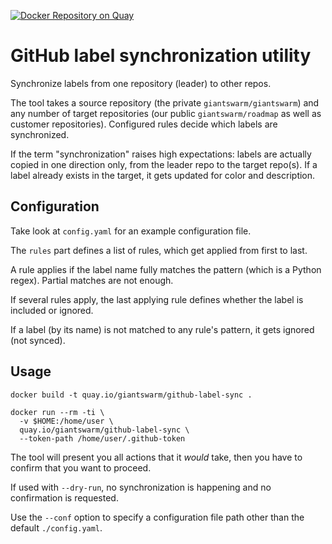 [![Docker Repository on Quay](https://quay.io/repository/giantswarm/github-label-sync/status "Docker Repository on Quay")](https://quay.io/repository/giantswarm/github-label-sync)

# GitHub label synchronization utility

Synchronize labels from one repository (leader) to other repos.

The tool takes a source repository (the private `giantswarm/giantswarm`) and any number of target repositories (our public `giantswarm/roadmap` as well as customer repositories). Configured rules decide which labels are synchronized.

If the term "synchronization" raises high expectations: labels are actually copied in one direction only, from the leader repo to the target repo(s). If a label already exists in the target, it gets updated for color and description.

## Configuration

Take look at `config.yaml` for an example configuration file.

The `rules` part defines a list of rules, which get applied from first to last.

A rule applies if the label name fully matches the pattern (which is a Python regex). Partial matches are not enough.

If several rules apply, the last applying rule defines whether the label is included or ignored.

If a label (by its name) is not matched to any rule's pattern, it gets ignored (not synced).

## Usage

```nohighlight
docker build -t quay.io/giantswarm/github-label-sync .

docker run --rm -ti \
  -v $HOME:/home/user \
  quay.io/giantswarm/github-label-sync \
  --token-path /home/user/.github-token
```

The tool will present you all actions that it _would_ take, then you have to confirm that you want to proceed.

If used with `--dry-run`, no synchronization is happening and no confirmation is requested.

Use the `--conf` option to specify a configuration file path other than the default `./config.yaml`.
